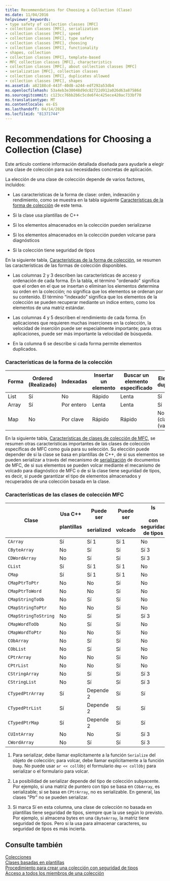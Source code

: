 ```yaml
---
title: Recommendations for Choosing a Collection (Clase)
ms.date: 11/04/2016
helpviewer_keywords:
- type safety of collection classes [MFC]
- collection classes [MFC], serialization
- collection classes [MFC], speed
- collection classes [MFC], type safety
- collection classes [MFC], choosing
- collection classes [MFC], functionality
- shapes, collection
- collection classes [MFC], template-based
- MFC collection classes [MFC], characteristics
- collection classes [MFC], about collection classes [MFC]
- serialization [MFC], collection classes
- collection classes [MFC], duplicates allowed
- collection classes [MFC], shapes
ms.assetid: a82188cd-443f-40d8-a244-edf292a53db4
ms.openlocfilehash: 53a4eb3e30048d9dc82722d912a026d63a87586d
ms.sourcegitcommit: c123cc76bb2b6c5cde6f4c425ece420ac733bf70
ms.translationtype: MT
ms.contentlocale: es-ES
ms.lasthandoff: 04/14/2020
ms.locfileid: "81371744"
---
```

# <a name="recommendations-for-choosing-a-collection-class"></a>Recommendations for Choosing a Collection (Clase)

Este artículo contiene información detallada diseñada para ayudarle a elegir una clase de colección para sus necesidades concretas de aplicación.

La elección de una clase de colección depende de varios factores, incluidos:

- Las características de la forma de clase: orden, indexación y rendimiento, como se muestra en la tabla siguiente [Características de la forma de colección](#_core_collection_shape_features) de este tema.

- Si la clase usa plantillas de C++

- Si los elementos almacenados en la colección pueden serializarse

- Si los elementos almacenados en la colección pueden volcarse para diagnósticos

- Si la colección tiene seguridad de tipos

En la siguiente tabla, [Características de la forma de colección](#_core_collection_shape_features), se resumen las características de las formas de colección disponibles.

- Las columnas 2 y 3 describen las características de acceso y ordenación de cada forma. En la tabla, el término "ordenado" significa que el orden en el que se insertan o eliminan los elementos determina su orden en la colección; no significa que los elementos se ordenan por su contenido. El término “indexado” significa que los elementos de la colección se pueden recuperar mediante un índice entero, como los elementos de una matriz estándar.

- Las columnas 4 y 5 describen el rendimiento de cada forma. En aplicaciones que requieren muchas inserciones en la colección, la velocidad de inserción puede ser especialmente importante; para otras aplicaciones, puede ser más importante la velocidad de búsqueda.

- En la columna 6 se describe si cada forma permite elementos duplicados.

### <a name="collection-shape-features"></a><a name="_core_collection_shape_features"></a>Características de la forma de la colección

|Forma|Ordered (Realizado)|Indexadas|Insertar un elemento|Buscar un elemento especificado|Elementos duplicados|
|-----------|--------------|--------------|-----------------------|----------------------------------|-------------------------|
|List|Sí|No|Rápido|Lenta|Sí|
|Array|Sí|Por entero|Lenta|Lenta|Sí|
|Map|No|Por clave|Rápido|Rápido|No (claves) Sí (valores)|

En la siguiente tabla, [Características de clases de colección de MFC](#_core_characteristics_of_mfc_collection_classes), se resumen otras características importantes de las clases de colección específicas de MFC como guía para su selección. Su elección puede depender de si la clase se basa en plantillas de C++, de si sus elementos se pueden serializar a través del mecanismo de [serialización](../mfc/serialization-in-mfc.md) de documentos de MFC, de si sus elementos se pueden volcar mediante el mecanismo de volcado para diagnóstico de MFC o de si la clase tiene seguridad de tipos, es decir, si puede garantizar el tipo de elementos almacenados y recuperados de una colección basada en la clase.

### <a name="characteristics-of-mfc-collection-classes"></a><a name="_core_characteristics_of_mfc_collection_classes"></a>Características de las clases de colección MFC

|Clase|Usa C++<br /><br /> plantillas|Puede ser<br /><br /> serialized|Puede ser<br /><br /> volcado|Is<br /><br /> con seguridad de tipos|
|-----------|------------------------------|---------------------------|-----------------------|-----------------------|
|`CArray`|Sí|Sí 1|Sí 1|No|
|`CByteArray`|No|Sí|Sí|Sí 3|
|`CDWordArray`|No|Sí|Sí|Sí 3|
|`CList`|Sí|Sí 1|Sí 1|No|
|`CMap`|Sí|Sí 1|Sí 1|No|
|`CMapPtrToPtr`|No|No|Sí|No|
|`CMapPtrToWord`|No|No|Sí|No|
|`CMapStringToOb`|No|Sí|Sí|No|
|`CMapStringToPtr`|No|No|Sí|No|
|`CMapStringToString`|No|Sí|Sí|Sí 3|
|`CMapWordToOb`|No|Sí|Sí|No|
|`CMapWordToPtr`|No|No|Sí|No|
|`CObArray`|No|Sí|Sí|No|
|`CObList`|No|Sí|Sí|No|
|`CPtrArray`|No|No|Sí|No|
|`CPtrList`|No|No|Sí|No|
|`CStringArray`|No|Sí|Sí|Sí 3|
|`CStringList`|No|Sí|Sí|Sí 3|
|`CTypedPtrArray`|Sí|Depende 2|Sí|Sí|
|`CTypedPtrList`|Sí|Depende 2|Sí|Sí|
|`CTypedPtrMap`|Sí|Depende 2|Sí|Sí|
|`CUIntArray`|No|No|Sí|Sí 3|
|`CWordArray`|No|Sí|Sí|Sí 3|

1. Para serializar, debe llamar explícitamente a la función `Serialize` del objeto de colección; para volcar, debe llamar explícitamente a la función `Dump`. No puede usar `ar << collObj` el formulario `dmp` `<< collObj` para serializar o el formulario para volcar.

2. La posibilidad de serializar depende del tipo de colección subyacente. Por ejemplo, si una matriz de puntero con tipo se basa en `CObArray`, es serializable; si se basa en `CPtrArray`, no es serializable. En general, las clases "Ptr" no se pueden serializar.

3. Si marca Sí en esta columna, una clase de colección no basada en plantillas tiene seguridad de tipos, siempre que la use según lo previsto. Por ejemplo, si almacena bytes en una `CByteArray`, la matriz tiene seguridad de tipos. Pero si la usa para almacenar caracteres, su seguridad de tipos es más incierta.

## <a name="see-also"></a>Consulte también

[Colecciones](../mfc/collections.md)<br/>
[Clases basadas en plantillas](../mfc/template-based-classes.md)<br/>
[Procedimiento para crear una colección con seguridad de tipos](../mfc/how-to-make-a-type-safe-collection.md)<br/>
[Acceso a todos los miembros de una colección](../mfc/accessing-all-members-of-a-collection.md)
